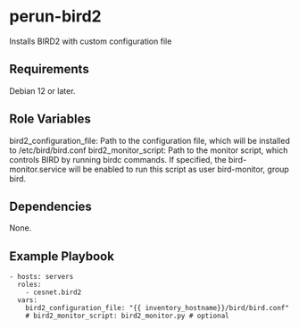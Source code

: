 perun-bird2
=========

Installs BIRD2 with custom configuration file

Requirements
------------

Debian 12 or later.

Role Variables
--------------

bird2_configuration_file: Path to the configuration file, which will be installed to /etc/bird/bird.conf
bird2_monitor_script: Path to the monitor script, which controls BIRD by running birdc commands. If specified, the
bird-monitor.service will be enabled to run this script as user bird-monitor, group bird.

Dependencies
------------

None.

Example Playbook
----------------
```
- hosts: servers
  roles:
    - cesnet.bird2
  vars:
    bird2_configuration_file: "{{ inventory_hostname}}/bird/bird.conf"
    # bird2_monitor_script: bird2_monitor.py # optional
```